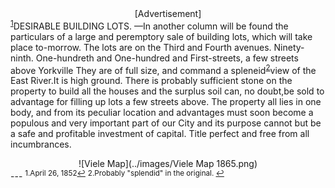 <center>[Advertisement]</center><sup><a href="#fn1" id="ref1">1</a></sup
===

DESIRABLE BUILDING LOTS. —In another column will be found the particulars of a large and peremptory sale of building lots, which will take place to-morrow. The lots are on the Third and Fourth avenues. Ninety-ninth. One-hundreth and One-hundred and First-streets, a few streets above Yorkville They are of full size, and command a spleneid<sup><a href="#fn2" id="ref2">2</a></sup>view of the East River.It is high ground. There is probably sufficient stone on the property to build all the houses and the surplus soil can, no doubt,be sold to advantage for filling up lots a few streets above. The property all lies in one body, and from its peculiar location and advantages must soon become a populous and very important part of our City and its purpose cannot but be a safe and profitable investment of capital. Title perfect and free from all incumbrances.  
<center>![Viele Map](../images/Viele Map 1865.png)</center>
   ---
   <sup id="fn1">1.April 26, 1852<a href="#ref1" title="Jump back to footnote 1 in the text.">↩</a></sup>
   <sup id="fn2">2.Probably "splendid" in the original. <a href="#ref2" title="Jump back to footnote 2 in the text.">↩</a></sup>

